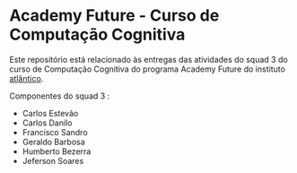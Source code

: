 # Academy Future - Curso de Computação Cognitiva

Este repositório está relacionado às entregas das atividades do squad 3 do curso de Computação Cognitiva do programa Academy Future do instituto [atlântico](https://www.atlantico.com.br). 

Componentes do squad 3 :

* Carlos Estevão
* Carlos Danilo
* Francisco Sandro
* Geraldo Barbosa
* Humberto Bezerra
* Jeferson Soares
